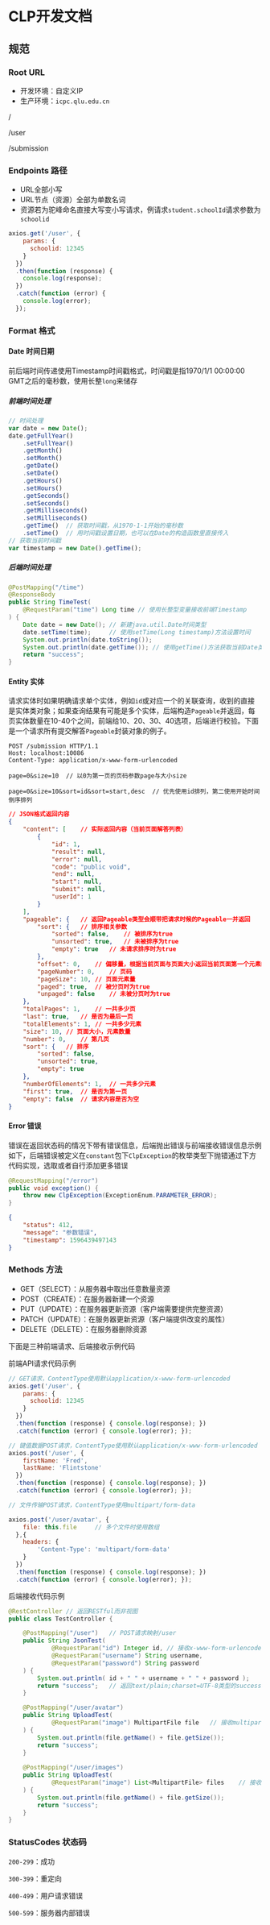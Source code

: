 # CLP开发文档



## 规范

### Root URL

* 开发环境：自定义IP
* 生产环境：`icpc.qlu.edu.cn`

/

/user

/submission



### Endpoints 路径

* URL全部小写
* URL节点（资源）全部为单数名词
* 资源若为驼峰命名直接大写变小写请求，例请求`student.schoolId`请求参数为`schoolid`

```js
axios.get('/user', {
    params: {
      schoolid: 12345
    }
  })
  .then(function (response) {
    console.log(response);
  })
  .catch(function (error) {
    console.log(error);
  });
```



### Format 格式

#### Date 时间日期

前后端时间传递使用Timestamp时间戳格式，时间戳是指1970/1/1 00:00:00 GMT之后的毫秒数，使用长整`long`来储存

##### 前端时间处理

```javascript
// 时间处理
var date = new Date();
date.getFullYear()
	.setFullYear()
	.getMonth()
	.setMonth()
	.getDate()
	.setDate()
	.getHours()
	.setHours()
	.getSeconds()
	.setSeconds()
	.getMilliseconds()
	.setMilliseconds()
	.getTime()	// 获取时间戳，从1970-1-1开始的毫秒数
	.setTime()	// 用时间戳设置日期，也可以在Date的构造函数里直接传入
// 获取当前时间戳
var timestamp = new Date().getTime();
```

##### 后端时间处理

```java
@PostMapping("/time")
@ResponseBody
public String TimeTest(
    @RequestParam("time") Long time	// 使用长整型变量接收前端Timestamp
) {
    Date date = new Date();	// 新建java.util.Date时间类型
    date.setTime(time);		// 使用setTime(Long timestamp)方法设置时间
    System.out.println(date.toString());
    System.out.println(date.getTime());	// 使用getTime()方法获取当前Date类型对象的Long型的Timestamp
    return "success";
}
```

#### Entity 实体

请求实体时如果明确请求单个实体，例如`id`或对应一个的关联查询，收到的直接是实体类对象；如果查询结果有可能是多个实体，后端构造`Pageable`并返回，每页实体数量在10-40个之间，前端给10、20、30、40选项，后端进行校验。下面是一个请求所有提交解答`Pageable`封装对象的例子。

```
POST /submission HTTP/1.1
Host: localhost:10086
Content-Type: application/x-www-form-urlencoded

page=0&size=10	// 以0为第一页的页码参数page与大小size

page=0&size=10&sort=id&sort=start,desc	// 优先使用id排列，第二使用开始时间倒序排列
```

```JSON
// JSON格式返回内容
{
    "content": [	// 实际返回内容（当前页面解答列表）
        {
            "id": 1,
            "result": null,
            "error": null,
            "code": "public void",
            "end": null,
            "start": null,
            "submit": null,
            "userId": 1
        }
    ],
    "pageable": {	// 返回Pageable类型会顺带把请求时候的Pageable一并返回
        "sort": {	// 排序相关参数
            "sorted": false,	// 被排序为true
            "unsorted": true,	// 未被排序为true
            "empty": true	// 未请求排序时为true
        },
        "offset": 0,	// 偏移量，根据当前页面与页面大小返回当前页面第一个元素的位置
        "pageNumber": 0,	// 页码
        "pageSize": 10,	// 页面元素量
        "paged": true,	// 被分页时为true
        "unpaged": false	// 未被分页时为true
    },
    "totalPages": 1,	// 一共多少页
    "last": true,	// 是否为最后一页
    "totalElements": 1,	// 一共多少元素
    "size": 10,	// 页面大小，元素数量
    "number": 0,	// 第几页
    "sort": {	// 排序
        "sorted": false,
        "unsorted": true,
        "empty": true
    },
    "numberOfElements": 1,	// 一共多少元素
    "first": true,	// 是否为第一页
    "empty": false	// 请求内容是否为空
}
```

#### Error 错误

错误在返回状态码的情况下带有错误信息，后端抛出错误与前端接收错误信息示例如下，后端错误被定义在`constant`包下`ClpException`的枚举类型下抛错通过下方代码实现，选取或者自行添加更多错误

```java
@RequestMapping("/error")
public void exception() {
    throw new ClpException(ExceptionEnum.PARAMETER_ERROR);
}
```

```json
{
    "status": 412,
    "message": "参数错误",
    "timestamp": 1596439497143
}
```



### Methods 方法

* GET（SELECT）：从服务器中取出任意数量资源
* POST（CREATE）：在服务器新建一个资源
* PUT（UPDATE）：在服务器更新资源（客户端需要提供完整资源）
* PATCH（UPDATE）：在服务器更新资源（客户端提供改变的属性）
* DELETE（DELETE）：在服务器删除资源

下面是三种前端请求、后端接收示例代码

前端API请求代码示例

```javascript
// GET请求，ContentType使用默认application/x-www-form-urlencoded
axios.get('/user', {
    params: {
      schoolid: 12345
    }
  })
  .then(function (response) { console.log(response); })
  .catch(function (error) { console.log(error); });

// 键值数据POST请求，ContentType使用默认application/x-www-form-urlencoded
axios.post('/user', {
    firstName: 'Fred',
    lastName: 'Flintstone'
  })
  .then(function (response) { console.log(response); })
  .catch(function (error) { console.log(error); });

// 文件传输POST请求，ContentType使用multipart/form-data

axios.post('/user/avatar', {
    file: this.file		// 多个文件时使用数组
  },{
  	headers: {
        'Content-Type': 'multipart/form-data'
    }  
  })
  .then(function (response) { console.log(response); })
  .catch(function (error) { console.log(error); });

```

后端接收代码示例

```java
@RestController	// 返回RESTful而非视图
public class TestController {

    @PostMapping("/user")	// POST请求映射/user
    public String JsonTest(
            @RequestParam("id") Integer id,	// 接收x-www-form-urlencoded的对应参数，类型自动转换
            @RequestParam("username") String username,
            @RequestParam("password") String password
    ) {
        System.out.println( id + " " + username + " " + password );
        return "success";	// 返回text/plain;charset=UTF-8类型的success字符串
    }

    @PostMapping("/user/avatar")
    public String UploadTest(
            @RequestParam("image") MultipartFile file	// 接收multipart/form-data文件
    ) {
        System.out.println(file.getName() + file.getSize());
        return "success";
    }
    
    @PostMapping("/user/images")
    public String UploadTest(
            @RequestParam("image") List<MultipartFile> files	// 接收多个文件
    ) {
        System.out.println(file.getName() + file.getSize());
        return "success";
    }
}
```



### StatusCodes 状态码

`200-299`：成功

`300-399`：重定向

`400-499`：用户请求错误

`500-599`：服务器内部错误



